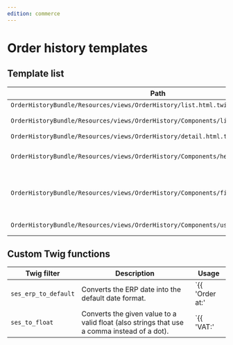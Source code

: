 ```yaml
---
edition: commerce
---
```


# Order history templates

## Template list

|Path|Description|
|--- |--- |
|`OrderHistoryBundle/Resources/views/OrderHistory/list.html.twig`|Renders the document list.|
|`OrderHistoryBundle/Resources/views/OrderHistory/Components/list_table.html.twig`|Renders the document table. Included in `OrderHistory/list.html.twig`.|
|`OrderHistoryBundle/Resources/views/OrderHistory/detail.html.twig`|Renders the detail view of a single document.|
|`OrderHistoryBundle/Resources/views/OrderHistory/Components/header_default.html.twig`|Renders the header information for document detail. Included in `OrderHistory/detail.html.twig`.|
|`OrderHistoryBundle/Resources/views/OrderHistory/Components/fields.html.twig`|Contains blocks that render the content of the individual fields (defined in the configuration). Included in `OrderHistory/Components/list_table.html.twig` and `OrderHistory/detail.html.twig`.|
|`OrderHistoryBundle/Resources/views/OrderHistory/Components/user_menu.html.twig`|Renders the "Your documents" item in user menu.|

## Custom Twig functions

|Twig filter|Description|Usage|
|--- |--- |--- |
|`ses_erp_to_default`|Converts the ERP date into the default date format.|`{{ 'Order at:'|st_translate }} {{ response.OrderReference.IssueDate.value|ses_erp_to_default }} {{ response.OrderReference.IssueDate.value|ses_erp_to_default }}`|
|`ses_to_float`|Converts the given value to a valid float (also strings that use a comma instead of a dot).|`{{ 'VAT:'|st_translate }} {{ vat.TaxAmount.value|ses_to_float|price_format }}`|
